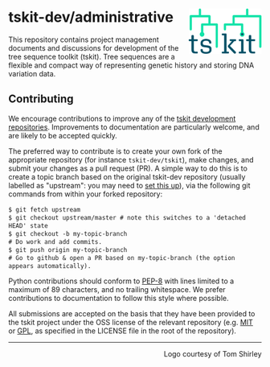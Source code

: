 # tskit-dev/administrative <img align="right" width="145" height="90" src="tskit_logo.svg">
This repository contains project management documents and discussions for
development of the tree sequence toolkit (tskit). Tree sequences are a flexible and
compact way of representing genetic history and storing DNA variation data.

## Contributing

We encourage contributions to improve any of the
[tskit development repositories](https://github.com/tskit-dev).
Improvements to documentation are particularly welcome, and are likely to be accepted
quickly. 

The preferred way to contribute is to create your own fork of the appropriate
repository (for instance `tskit-dev/tskit`), make changes, and submit your changes as a
pull request (PR). A simple way to do this is to create a topic branch based on the
original tskit-dev repository (usually labelled as "upstream": you may need to
[set this up](https://help.github.com/articles/configuring-a-remote-for-a-fork/)),
via the following git commands from within your forked repository:

```
$ git fetch upstream
$ git checkout upstream/master # note this switches to a 'detached HEAD' state
$ git checkout -b my-topic-branch
# Do work and add commits.
$ git push origin my-topic-branch
# Go to github & open a PR based on my-topic-branch (the option appears automatically).
```

Python contributions should conform to [PEP-8](https://www.python.org/dev/peps/pep-0008/)
with lines limited to a maximum of 89 characters, and no trailing whitespace.
We prefer contributions to documentation to follow this style where possible.

All submissions are accepted on the basis that they have been provided to the tskit
project under the OSS license of the relevant repository (e.g.
[MIT](https://opensource.org/licenses/MIT) or
[GPL](https://opensource.org/licenses/GPL-3.0),
as specified in the LICENSE file in the root of the repository).

---
<div style="text-align: right">Logo courtesy of Tom Shirley</div>